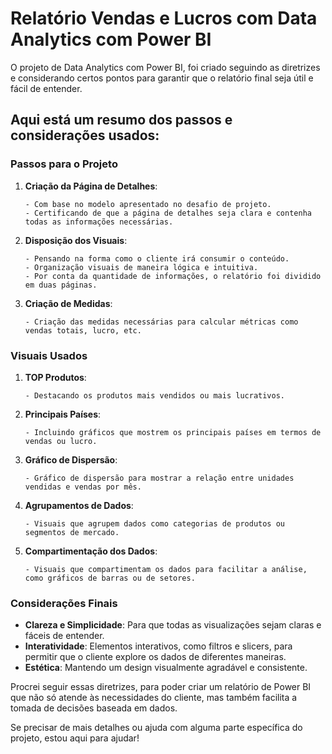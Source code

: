 # Relatório Vendas e Lucros com Data Analytics com Power BI

O projeto de Data Analytics com Power BI, foi criado seguindo as diretrizes
e considerando certos pontos para garantir que o relatório final seja útil e fácil de entender.

## Aqui está um resumo dos passos e considerações usados:
### Passos para o Projeto

1. **Criação da Página de Detalhes**:
   
       - Com base no modelo apresentado no desafio de projeto.
       - Certificando de que a página de detalhes seja clara e contenha todas as informações necessárias.

3. **Disposição dos Visuais**:
   
       - Pensando na forma como o cliente irá consumir o conteúdo.
       - Organização visuais de maneira lógica e intuitiva.
       - Por conta da quantidade de informações, o relatório foi dividido em duas páginas.

5. **Criação de Medidas**:

       - Criação das medidas necessárias para calcular métricas como vendas totais, lucro, etc.

### Visuais Usados

1. **TOP Produtos**:
   
       - Destacando os produtos mais vendidos ou mais lucrativos.

3. **Principais Países**:
   
       - Incluindo gráficos que mostrem os principais países em termos de vendas ou lucro.

5. **Gráfico de Dispersão**:

       - Gráfico de dispersão para mostrar a relação entre unidades vendidas e vendas por mês.

7. **Agrupamentos de Dados**:
   
       - Visuais que agrupem dados como categorias de produtos ou segmentos de mercado.

9. **Compartimentação dos Dados**:
    
       - Visuais que compartimentam os dados para facilitar a análise, como gráficos de barras ou de setores.

### Considerações Finais

- **Clareza e Simplicidade**: Para que todas as visualizações sejam claras e fáceis de entender.
- **Interatividade**: Elementos interativos, como filtros e slicers, para permitir que o cliente explore os dados de diferentes maneiras.
- **Estética**: Mantendo um design visualmente agradável e consistente.

Procrei seguir essas diretrizes, para poder criar um relatório de Power BI que não só atende às necessidades do cliente, mas também facilita a tomada de decisões baseada em dados.

Se precisar de mais detalhes ou ajuda com alguma parte específica do projeto, estou aqui para ajudar!
